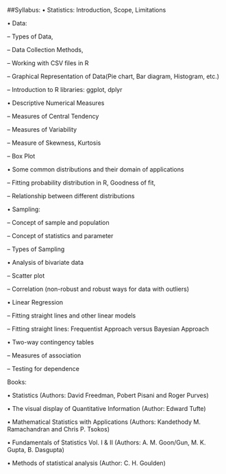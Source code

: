 ##Syllabus:
• Statistics: Introduction, Scope, Limitations

• Data:


– Types of Data,

– Data Collection Methods,

– Working with CSV files in R

– Graphical Representation of Data(Pie chart, Bar diagram, Histogram, etc.)

– Introduction to R libraries: ggplot, dplyr


• Descriptive Numerical Measures

– Measures of Central Tendency

– Measures of Variability

– Measure of Skewness, Kurtosis

– Box Plot


• Some common distributions and their domain of applications


– Fitting probability distribution in R, Goodness of fit,

– Relationship between different distributions


• Sampling:

– Concept of sample and population

– Concept of statistics and parameter

– Types of Sampling


• Analysis of bivariate data

– Scatter plot

– Correlation (non-robust and robust ways for data with outliers)


• Linear Regression

– Fitting straight lines and other linear models

– Fitting straight lines: Frequentist Approach versus Bayesian Approach


• Two-way contingency tables

– Measures of association

– Testing for dependence






Books:

• Statistics
(Authors: David Freedman, Pobert Pisani and Roger Purves)

• The visual display of Quantitative Information
(Author: Edward Tufte)

• Mathematical Statistics with Applications
(Authors: Kandethody M. Ramachandran and Chris P. Tsokos)

• Fundamentals of Statistics Vol. I & II
(Authors: A. M. Goon/Gun, M. K. Gupta, B. Dasgupta)

• Methods of statistical analysis
(Author: C. H. Goulden)
